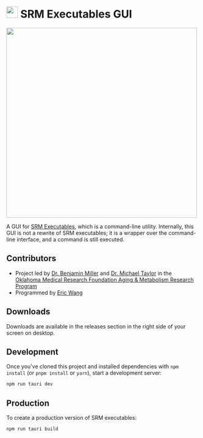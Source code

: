 <h1><img src="https://github.com/ericwang401/srm-executables-gui/assets/37554696/15efa103-d05c-4808-9fe1-afb4837a2a8f" height="30"/> SRM Executables GUI</h1>

<img src="https://i.imgur.com/wIEisIH.png" width="500" />

A GUI for <a href="https://github.com/rgsadygov/SRM_executables">SRM Executables</a>, which is a command-line utility. Internally, this GUI is not a rewrite of SRM executables; it is a wrapper over the command-line interface, and a command is still executed.

## Contributors

-   Project led by <a href="mailto:Benjamin-Miller@omrf.org">Dr. Benjamin Miller</a> and <a href="mailto:Michael-Taylor@omrf.org">Dr. Michael Taylor</a> in the <a href="https://omrf.org/programs/aging-metabolism-research-program/">Oklahoma Medical Research Foundation Aging & Metabolism Research Program</a>
-   Programmed by <a href="https://github.com/ericwang401">Eric Wang</a>

## Downloads

Downloads are available in the releases section in the right side of your screen on desktop.

## Development

Once you've cloned this project and installed dependencies with `npm install` (or `pnpm install` or `yarn`), start a development server:

```bash
npm run tauri dev
```

## Production

To create a production version of SRM executables:

```bash
npm run tauri build
```
